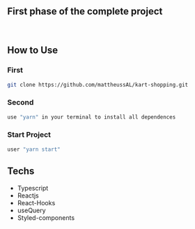 ## First phase of the complete project
<br>

## How to Use

### First
```sh
git clone https://github.com/mattheussAL/kart-shopping.git
```

### Second
```sh
use "yarn" in your terminal to install all dependences
```

### Start Project
```sh
user "yarn start" 
```

## Techs
- Typescript
- Reactjs
- React-Hooks
- useQuery
- Styled-components
